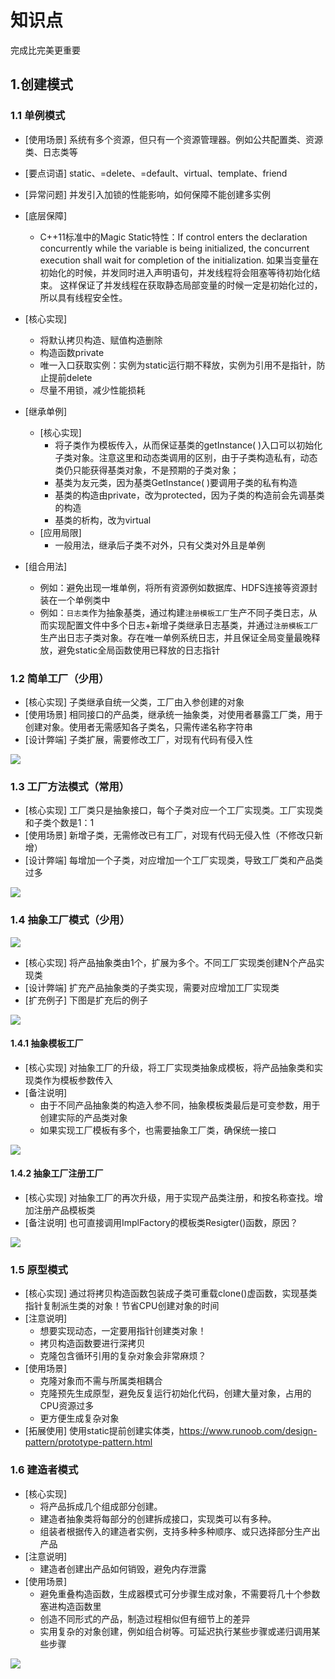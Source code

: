 <!--
 * @Descripttion: 
 * @version: 
 * @Author: danae
 * @Date: 2022-07-13 14:26:34
 * @LastEditors: danae
 * @LastEditTime: 2022-07-15 11:43:02
-->
# 知识点
完成比完美更重要

## 1.创建模式
### 1.1 单例模式
- [使用场景] 系统有多个资源，但只有一个资源管理器。例如公共配置类、资源类、日志类等

- [要点词语] static、=delete、=default、virtual、template、friend

- [异常问题] 并发引入加锁的性能影响，如何保障不能创建多实例

- [底层保障]  
    - C++11标准中的Magic Static特性：If control enters the declaration concurrently while the variable is being initialized, the concurrent execution shall wait for completion of the initialization.
    如果当变量在初始化的时候，并发同时进入声明语句，并发线程将会阻塞等待初始化结束。
    这样保证了并发线程在获取静态局部变量的时候一定是初始化过的，所以具有线程安全性。

- [核心实现]
    - 将默认拷贝构造、赋值构造删除
    - 构造函数private
    - 唯一入口获取实例：实例为static运行期不释放，实例为引用不是指针，防止提前delete
    - 尽量不用锁，减少性能损耗
- [继承单例]
    - [核心实现]
        - 将子类作为模板传入，从而保证基类的getInstance( )入口可以初始化子类对象。注意这里和动态类调用的区别，由于子类构造私有，动态类仍只能获得基类对象，不是预期的子类对象；
        - 基类为友元类，因为基类GetInstance( )要调用子类的私有构造
        - 基类的构造由private，改为protected，因为子类的构造前会先调基类的构造
        - 基类的析构，改为virtual
    - [应用局限]
        - 一般用法，继承后子类不对外，只有父类对外且是单例
- [组合用法]
    - 例如：避免出现一堆单例，将所有资源例如数据库、HDFS连接等资源封装在一个单例类中
    - 例如：`日志类`作为抽象基类，通过构建`注册模板工厂`生产不同子类日志，从而实现配置文件中多个日志+新增子类继承日志基类，并通过`注册模板工厂`生产出日志子类对象。存在唯一单例系统日志，并且保证全局变量最晚释放，避免static全局函数使用已释放的日志指针

### 1.2 简单工厂（少用）
- [核心实现] 子类继承自统一父类，工厂由入参创建的对象
- [使用场景] 相同接口的产品类，继承统一抽象类，对使用者暴露工厂类，用于创建对象。使用者无需感知各子类名，只需传递名称字符串
- [设计弊端] 子类扩展，需要修改工厂，对现有代码有侵入性
  
![](../img/factory/simple.png)

### 1.3 工厂方法模式（常用）
- [核心实现] 工厂类只是抽象接口，每个子类对应一个工厂实现类。工厂实现类和子类个数是1：1
- [使用场景] 新增子类，无需修改已有工厂，对现有代码无侵入性（不修改只新增）
- [设计弊端] 每增加一个子类，对应增加一个工厂实现类，导致工厂类和产品类过多
  
![](../img/factory/method.png)

  
### 1.4 抽象工厂模式（少用）
![](../img/factory/abtract0.png)
- [核心实现] 将产品抽象类由1个，扩展为多个。不同工厂实现类创建N个产品实现类
- [设计弊端] 扩充产品抽象类的子类实现，需要对应增加工厂实现类
- [扩充例子] 下图是扩充后的例子

![](../img/factory/abtract1.png)

#### 1.4.1 抽象模板工厂
- [核心实现] 对抽象工厂的升级，将工厂实现类抽象成模板，将产品抽象类和实现类作为模板参数传入
- [备注说明] 
  - 由于不同产品抽象类的构造入参不同，抽象模板类最后是可变参数，用于创建实际的产品类对象
  - 如果实现工厂模板有多个，也需要抽象工厂类，确保统一接口
 
![](../img/factory/abtract_template.png)

#### 1.4.2 抽象工厂注册工厂
- [核心实现] 对抽象工厂的再次升级，用于实现产品类注册，和按名称查找。增加注册产品模板类
- [备注说明] 也可直接调用ImplFactory的模板类Resigter()函数，原因？

![](../img/factory/abtract_resigter.png)

### 1.5 原型模式
- [核心实现] 通过将拷贝构造函数包装成子类可重载clone()虚函数，实现基类指针复制派生类的对象！节省CPU创建对象的时间
- [注意说明] 
    - 想要实现动态，一定要用指针创建类对象！
    - 拷贝构造函数要进行深拷贝
    - 克隆包含循环引用的复杂对象会非常麻烦？
- [使用场景] 
    - 克隆对象而不需与所属类相耦合
    - 克隆预先生成原型，避免反复运行初始化代码，创建大量对象，占用的CPU资源过多
    - 更方便生成复杂对象
- [拓展使用] 使用static提前创建实体类，https://www.runoob.com/design-pattern/prototype-pattern.html

### 1.6 建造者模式
- [核心实现]
    - 将产品拆成几个组成部分创建。
    - 建造者抽象类将每部分的创建拆成接口，实现类可以有多种。
    - 组装者根据传入的建造者实例，支持多种多种顺序、或只选择部分生产出产品
- [注意说明] 
    - 建造者创建出产品如何销毁，避免内存泄露
- [使用场景]
    - 避免重叠构造函数，生成器模式可分步骤生成对象，不需要将几十个参数塞进构造函数里
    - 创造不同形式的产品，制造过程相似但有细节上的差异
    - 实用复杂的对象创建，例如组合树等。可延迟执行某些步骤或递归调用某些步骤

![](../img/factory/builder.png)
